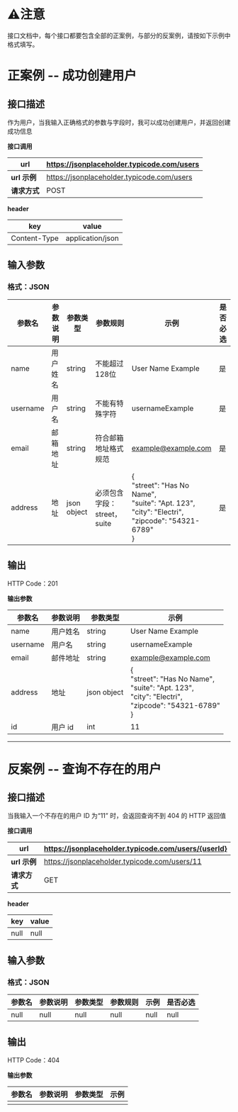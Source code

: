 # ⚠️注意

接口文档中，每个接口都要包含全部的正案例，与部分的反案例，请按如下示例中格式填写。

# 正案例 -- 成功创建用户

## 接口描述

作为用户，当我输入正确格式的参数与字段时，我可以成功创建用户，并返回创建成功信息

**接口调用**

| url          | https://jsonplaceholder.typicode.com/users |
| ------------ | ------------------------------------------ |
| **url 示例** | https://jsonplaceholder.typicode.com/users |
| **请求方式** | POST                                       |

**header**

| key          | value            |
| ------------ | ---------------- |
| Content-Type | application/json |

## 输入参数

### 格式：JSON

| 参数名   | 参数说明 | 参数类型    | 参数规则                    | 示例                                                         | 是否必选 |
| -------- | -------- | ----------- | --------------------------- | ------------------------------------------------------------ | -------- |
| name     | 用户姓名 | string      | 不能超过128位               | User Name Example                                            | 是       |
| username | 用户名   | string      | 不能有特殊字符              | usernameExample                                              | 是       |
| email    | 邮箱地址 | string      | 符合邮箱地址格式规范        | example@example.com                                          | 是       |
| address  | 地址     | json object | 必须包含字段：street，suite | {<br/>  "street": "Has No Name",<br/>  "suite": "Apt. 123",<br/>  "city": "Electri",<br/>  "zipcode": "54321-6789"<br/>} | 是       |

## 输出

HTTP Code：201

**输出参数**

| 参数名   | 参数说明 | 参数类型    | 示例                                                         |
| -------- | -------- | ----------- | ------------------------------------------------------------ |
| name     | 用户姓名 | string      | User Name Example                                            |
| username | 用户名   | string      | usernameExample                                              |
| email    | 邮件地址 | string      | example@example.com                                          |
| address  | 地址     | json object | {<br/>  "street": "Has No Name",<br/>  "suite": "Apt. 123",<br/>  "city": "Electri",<br/>  "zipcode": "54321-6789"<br/>} |
| id       | 用户 id  | int         | 11                                                           |



---

# 反案例 -- 查询不存在的用户

## 接口描述

当我输入一个不存在的用户 ID 为“11” 时，会返回查询不到 404 的 HTTP 返回值

**接口调用**

| url          | https://jsonplaceholder.typicode.com/users/{userId} |
| ------------ | --------------------------------------------------- |
| **url 示例** | https://jsonplaceholder.typicode.com/users/11       |
| **请求方式** | GET                                                 |

**header**

| key  | value |
| ---- | ----- |
| null | null  |

## 输入参数

### 格式：JSON

| 参数名 | 参数说明 | 参数类型 | 参数规则 | 示例 | 是否必选 |
| ------ | -------- | -------- | -------- | ---- | -------- |
| null   | null     | null     | null     | null | null     |

## 输出

HTTP Code：404

**输出参数**

| 参数名 | 参数说明 | 参数类型 | 示例 |
| ------ | -------- | -------- | ---- |
|        |          |          |      |